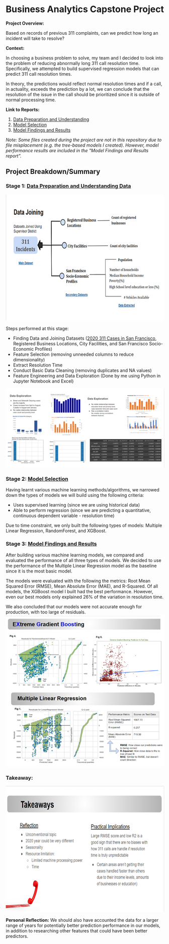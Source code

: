 # Business Analytics Capstone Project

__Project Overview:__ 

Based on records of previous 311 complaints, can we predict how long an incident will take to resolve?

__Context:__ 

In choosing a business problem to solve, my team and I decided to look into the problem of reducing abnormally long 311 call resolution time. Specifically, we attempted to build supervised regression models that can predict 311 call resolution times. 

In theory, the predictions would reflect normal resolution times and if a call, in actuality, exceeds the prediction by a lot, we can conclude that the resolution of the issue in the call should be prioritized since it is outside of normal processing time.

__Link to Reports:__
1. [Data Preparation and Understanding](https://docs.google.com/presentation/d/1cNAAgVxRoOjzag2rKMAHLFmK46ZXGNRW_qmfJ-iy3uk/edit?usp=sharing)
2. [Model Selection](https://docs.google.com/presentation/d/1bqSDOui2vZBtfdjYC2-SaFutK6x_-t_AX1RFgxYnALM/edit?usp=sharing)
3. [Model Findings and Results](https://docs.google.com/presentation/d/12Ww5un8kX3s4O1QaNZfMki8OF6bZz94bsmFw85RYWrc/edit?usp=sharing)

*Note: Some files created during the project are not in this repository due to file misplacement (e.g. the tree-based models I created). However, model performance results are included in the "Model Findings and Results report".*

## Project Breakdown/Summary
### Stage 1: [Data Preparation and Understanding Data](https://docs.google.com/presentation/d/1cNAAgVxRoOjzag2rKMAHLFmK46ZXGNRW_qmfJ-iy3uk/edit?usp=sharing) 

<img src = "images/Dataset Joining - Overview.png" width = 700 height = 400>

Steps performed at this stage:
- Finding Data and Joining Datasets ([2020 311 Cases in San Francisco](https://data.sfgov.org/City-Infrastructure/311-Cases/vw6y-z8j6), Registered Business Locations, City Facilities, and San Francisco Socio-Economic Profiles)
- Feature Selection (removing unneeded columns to reduce dimensionality)
- Extract Resolution Time
- Conduct Basic Data Cleaning (removing duplicates and NA values)
- Feature Engineering and Data Exploration (Done by me using Python in Jupyter Notebook and Excel)

<img src = "images/Data Exploration.png">

### Stage 2: [Model Selection](https://docs.google.com/presentation/d/1bqSDOui2vZBtfdjYC2-SaFutK6x_-t_AX1RFgxYnALM/edit?usp=sharing)

Having learnt various machine learning methods/algorithms, we narrowed down the types of models we will build using the following criteria:
- Uses supervised learning (since we are using historical data)
- Able to perform regression (since we are predicting a quantitative, continuous dependent variable - resolution time)

Due to time constraint, we only built the following types of models: Multiple Linear Regression, RandomForest, and XGBoost.

### Stage 3: [Model Findings and Results](https://docs.google.com/presentation/d/12Ww5un8kX3s4O1QaNZfMki8OF6bZz94bsmFw85RYWrc/edit?usp=sharing)

After building various machine learning models, we compared and evaluated the performance of all three types of models. We decided to use the performance of the Multiple Linear Regression model as the baseline since it is the most basic model.

The models were evaluated with the following the metrics: Root Mean Squared Error (RMSE), Mean Absolute Error (MAE), and R-Squared.
Of all models, the XGBoost model I built had the best performance. However, even our best models only explained 26% of the variation in resolution time.

We also concluded that our models were not accurate enough for production, with too large of residuals.
<img src = "images/Residuals per Model.png">


### Takeaway:
<img src = "images/Project Takeaways.png" width = 700 height = 400>


__Personal Reflection:__ 
We should also have accounted the data for a larger range of years for potentially better prediction performance in our models, in addition to researching other features that could have been better predictors. 
